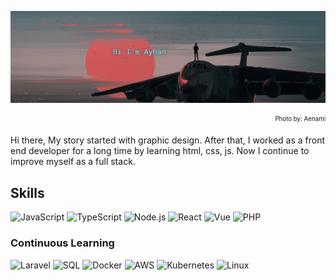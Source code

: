 ![](https://raw.githubusercontent.com/ayhan/ayhan/main/Hi%20I'm%20Ayhan%20.png)
<p align="right"><sub ><sup>Photo by: Aenami</sup></sub></p>

Hi there, My story started with graphic design. After that, I worked as a front end developer for a long time by learning html, css, js. Now I continue to improve myself as a full stack.

## Skills

![JavaScript](https://img.shields.io/badge/-JavaScript-000?&logo=JavaScript)
![TypeScript](https://img.shields.io/badge/-TypeScript-000?&logo=TypeScript)
![Node.js](https://img.shields.io/badge/-Node.js-000?&logo=node.js)
![React](https://img.shields.io/badge/-React-000?&logo=React)
![Vue](https://img.shields.io/badge/-Vue-000?logo=Vue.js&logoColor=)
![PHP](https://img.shields.io/badge/-PHP-000?&logo=php)

### Continuous Learning

![Laravel](https://img.shields.io/badge/-Laravel-000?&logo=Laravel)
![SQL](https://img.shields.io/badge/-SQL-000?&logo=MySQL)
![Docker](https://img.shields.io/badge/-Docker-000?&logo=Docker)
![AWS](https://img.shields.io/badge/-AWS-000?&logo=Amazon-AWS&logoColor=F90)
![Kubernetes](https://img.shields.io/badge/-Kubernetes-000?&logo=Kubernetes)
![Linux](https://img.shields.io/badge/-Linux-000?&logo=Linux)
